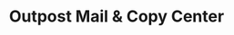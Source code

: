 ---
title: "Outpost Mail & Copy Center"
url: /henderson/outpost-mail-und-copy-center/
shop: Kopieren
---